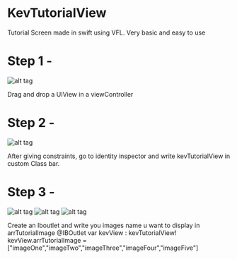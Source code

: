 # KevTutorialView
Tutorial Screen made in swift using VFL. Very basic and easy to use

# Step 1 -
![alt tag](https://cloud.githubusercontent.com/assets/10392416/20513233/74e70eec-b0a6-11e6-8e97-b4522e2ca9ba.png)


Drag and drop a UIView in a viewController

# Step 2 - 
![alt tag](https://cloud.githubusercontent.com/assets/10392416/20513234/74e82c0a-b0a6-11e6-95b3-68aaf149b576.png)


After giving constraints, go to identity inspector and write kevTutorialView in custom Class bar.

# Step 3 - 
![alt tag](https://cloud.githubusercontent.com/assets/10392416/20513235/74e96f7a-b0a6-11e6-85b1-175ba72fafae.png)
![alt tag](https://cloud.githubusercontent.com/assets/10392416/20513237/74ea7244-b0a6-11e6-8f01-e4e5b5fd2684.png)
![alt tag](https://cloud.githubusercontent.com/assets/10392416/20513236/74e99efa-b0a6-11e6-8611-dfaca4dd7302.png)

Create an Iboutlet and write you images name u want to display in arrTutorialImage
     @IBOutlet   var kevView : kevTutorialView!
    kevView.arrTutorialImage = ["imageOne","imageTwo","imageThree","imageFour","imageFive"]
